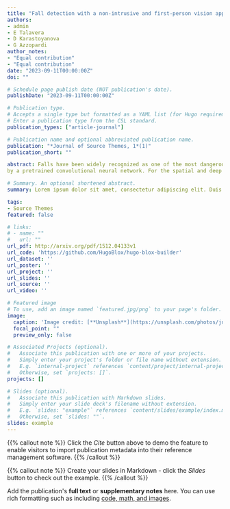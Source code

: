 ```yaml
---
title: "Fall detection with a non-intrusive and first-person vision approach"
authors:
- admin
- E Talavera
- D Karastoyanova
- G Azzopardi
author_notes:
- "Equal contribution"
- "Equal contribution"
date: "2023-09-11T00:00:00Z"
doi: ""

# Schedule page publish date (NOT publication's date).
publishDate: "2023-09-11T00:00:00Z"

# Publication type.
# Accepts a single type but formatted as a YAML list (for Hugo requirements).
# Enter a publication type from the CSL standard.
publication_types: ["article-journal"]

# Publication name and optional abbreviated publication name.
publication: "*Journal of Source Themes, 1*(1)"
publication_short: ""

abstract: Falls have been widely recognized as one of the most dangerous incidents for the elderly and other people with mobility limitations. This problem has attracted wide scientific interest, which has led to several investigations based on nonvision wearable sensors and static cameras. We investigate the challenge of fall detection and recognition using egocentric wearable cameras, which, besides portability and affordability, capture visual information that can be further leveraged for a broad set of lifelogging applications. In this work, five volunteers were equipped with two cameras each, one attached to the neck and the other to the waist. They were asked to simulate four kinds of falls and nine types of nonfalls. The newly collected dataset consists of 5858 short video clips, which we make available online. The proposed approach is a late fusion methodology that combines spatial and motion descriptors along with deep features extracted
by a pretrained convolutional neural network. For the spatial and deep features, we consider the similarity of such features between frames in regular intervals of a given time window. In this way, it is the transition between such frames that are encoded in our approach, while the actual scene content does not play a role. We design several experiments to investigate the best camera location and performance for indoor and outdoor activities and employ leave-one-subjectout cross-validation to test the generalization ability of our approach. For the fall detection (i.e., two-class) problem, our approach achieves 91.8% accuracy, 93.6% sensitivity, and 89.2% specificity.

# Summary. An optional shortened abstract.
summary: Lorem ipsum dolor sit amet, consectetur adipiscing elit. Duis posuere tellus ac convallis placerat. Proin tincidunt magna sed ex sollicitudin condimentum.

tags:
- Source Themes
featured: false

# links:
# - name: ""
#   url: ""
url_pdf: http://arxiv.org/pdf/1512.04133v1
url_code: 'https://github.com/HugoBlox/hugo-blox-builder'
url_dataset: ''
url_poster: ''
url_project: ''
url_slides: ''
url_source: ''
url_video: ''

# Featured image
# To use, add an image named `featured.jpg/png` to your page's folder. 
image:
  caption: 'Image credit: [**Unsplash**](https://unsplash.com/photos/jdD8gXaTZsc)'
  focal_point: ""
  preview_only: false

# Associated Projects (optional).
#   Associate this publication with one or more of your projects.
#   Simply enter your project's folder or file name without extension.
#   E.g. `internal-project` references `content/project/internal-project/index.md`.
#   Otherwise, set `projects: []`.
projects: []

# Slides (optional).
#   Associate this publication with Markdown slides.
#   Simply enter your slide deck's filename without extension.
#   E.g. `slides: "example"` references `content/slides/example/index.md`.
#   Otherwise, set `slides: ""`.
slides: example
---
```


{{% callout note %}}
Click the *Cite* button above to demo the feature to enable visitors to import publication metadata into their reference management software.
{{% /callout %}}

{{% callout note %}}
Create your slides in Markdown - click the *Slides* button to check out the example.
{{% /callout %}}

Add the publication's **full text** or **supplementary notes** here. You can use rich formatting such as including [code, math, and images](https://docs.hugoblox.com/content/writing-markdown-latex/).
